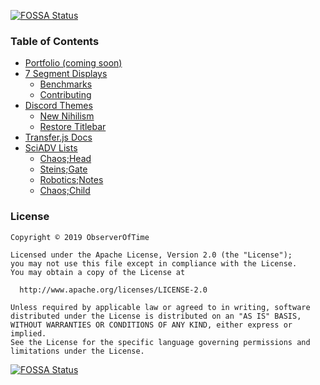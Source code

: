 [![FOSSA Status](https://app.fossa.io/api/projects/git%2Bgithub.com%2FObserverOfTime%2Fobserveroftime.github.io.svg?type=shield)](https://app.fossa.io/projects/git%2Bgithub.com%2FObserverOfTime%2Fobserveroftime.github.io?ref=badge_shield)

### Table of Contents

* [Portfolio (coming soon)](https://observeroftime.github.io/portfolio/)
* [7 Segment Displays](https://observeroftime.github.io/7SegmentDisplays/)
  - [Benchmarks](https://observeroftime.github.io/7SegmentDisplays/BENCHMARKS.html)
  - [Contributing](https://observeroftime.github.io/7SegmentDisplays/CONTRIBUTING.html)
* [Discord Themes](https://observeroftime.github.io/DiscordThemes/)
  - [New Nihilism](https://observeroftime.github.io/DiscordThemes/NewNihilism/)
  - [Restore Titlebar](https://observeroftime.github.io/DiscordThemes/MiniThemes/RestoreTitlebar/)
* [Transfer.js Docs](https://observeroftime.github.io/transfer.js/)
* [SciADV Lists](https://observeroftime.github.io/SciADVLists/)
  - [Chaos;Head](https://observeroftime.github.io/SciADVLists/ChaosHeadMilk.html)
  - [Steins;Gate](https://observeroftime.github.io/SciADVLists/SteinsGateMilk.html)
  - [Robotics;Notes](https://observeroftime.github.io/SciADVLists/RoboticsNotesMilk.html)
  - [Chaos;Child](https://observeroftime.github.io/SciADVLists/ChaosChildMilk.html)

### License

```
Copyright © 2019 ObserverOfTime

Licensed under the Apache License, Version 2.0 (the "License");
you may not use this file except in compliance with the License.
You may obtain a copy of the License at

  http://www.apache.org/licenses/LICENSE-2.0

Unless required by applicable law or agreed to in writing, software
distributed under the License is distributed on an "AS IS" BASIS,
WITHOUT WARRANTIES OR CONDITIONS OF ANY KIND, either express or implied.
See the License for the specific language governing permissions and
limitations under the License.
```



[![FOSSA Status](https://app.fossa.io/api/projects/git%2Bgithub.com%2FObserverOfTime%2Fobserveroftime.github.io.svg?type=large)](https://app.fossa.io/projects/git%2Bgithub.com%2FObserverOfTime%2Fobserveroftime.github.io?ref=badge_large)